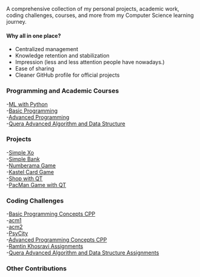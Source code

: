 A comprehensive collection of my personal projects, academic work, coding challenges, courses, and more from my Computer Science learning journey.
  
#### Why all in one place?
  - Centralized management
  - Knowledge retention and stabilization
  - Impression (less and less attention people have nowadays.)
  - Ease of sharing
  - Cleaner GitHub profile for official projects
  
  
  
### Programming and Academic Courses
-[ML with Python](./Courses/0.Machine_Learning_With_Python/)  
-[Basic Programming](./Courses/1.Basic_Programming/)  
-[Advanced Programming](./Courses/2.Advanced_Programming/)  
-[Quera Advanced Algorithm and Data Structure](./Courses/3.Quera_advanced_algorithm_and_data_structure_course/)  

  
### Projects
-[Simple Xo](./Courses/1.Basic_Programming/1.Simple_XO/)  
-[Simple Bank](./Courses/1.Basic_Programming/2.Simple_Bank/)  
-[Numberama Game](./Courses/1.Basic_Programming/3.Numberama/)  
-[Kastel Card Game](./Courses/2.Advanced_Programming/1.Kastel/)  
-[Shop with QT](./Courses/2.Advanced_Programming/2.Shop/)  
-[PacMan Game with QT](./Courses/2.Advanced_Programming/3.PacMan/)  
  
  
### Coding Challenges
-[Basic Programming Concepts CPP](./Courses/1.Basic_Programming/0.Assignments_and_Practices/)  
-[acm1](./Other_Codes/acm_icpc_1/)  
-[acm2](./Other_Codes/acm_icpc_2/)  
-[PsyCity](./Other_Codes/PsyCity/)  
-[Advanced Programming Concepts CPP](./Courses/2.Advanced_Programming/0.Assignments_and_Practices)  
-[Ramtin Khosravi Assignments](./Courses/2.Advanced_Programming/0.Ramtin_Khosravi_Course)  
-[Quera Advanced Algorithm and Data Structure Assignments](./Courses/3.Quera_advanced_algorithm_and_data_structure_course)  
  
  

### Other Contributions
